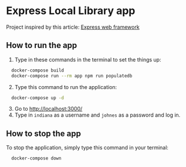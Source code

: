 # Express Local Library app

Project inspired by this article: [Express web framework](https://developer.mozilla.org/en-US/docs/Learn/Server-side/Express_Nodejs/)

## How to run the app

1. Type in these commands in the terminal to set the things up:

```bash
  docker-compose build
  docker-compose run --rm app npm run populatedb
```

2. Type this command to run the application:

```bash
  docker-compose up -d
```

3. Go to <http://localhost:3000/>
4. Type in `indiana` as a username and `johnes` as a password and log in.

## How to stop the app

To stop the application, simply type this command in your terminal:

```bash
  docker-compose down
```
